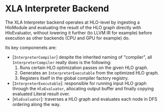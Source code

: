 # XLA Interpreter Backend

The XLA Interpreter backend operates at HLO-level by ingesting a HloModule and
evaluating the result of the HLO graph directly with HloEvaluator, without
lowering it further (to LLVM IR for example) before execution as other backends
(CPU and GPU for example) do.

Its key componenets are:

*   [`InterpreterCompiler`] despite the inherited naming of "compiler", all
    `InterpreterCompiler` really does is the following:
    1.  Runs certain HLO optimization passes on the given HLO graph.
    2.  Generates an `InterpreterExecutable` from the optimized HLO graph.
    3.  Registers itself in the global compiler factory registry.
*   [`InterpreterExecutable`]: responsible for running input HLO graph through
    the `HloEvaluator`, allocating output buffer and finally copying evaluated
    Literal result over.
*   [`HloEvaluator`]: traverses a HLO graph and evaluates each node in DFS
    ordering along the way.
